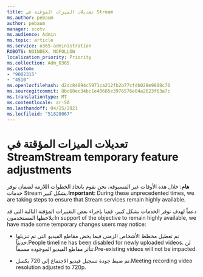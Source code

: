 ```yaml
---
title: تعديلات الميزات المؤقتة في Stream
ms.author: pebaum
author: pebaum
manager: scotv
ms.audience: Admin
ms.topic: article
ms.service: o365-administration
ROBOTS: NOINDEX, NOFOLLOW
localization_priority: Priority
ms.collection: Adm_O365
ms.custom:
- "9002315"
- "4510"
ms.openlocfilehash: d2dc84894c5971ca212fb2b77cfdb028e9808c70
ms.sourcegitcommit: 8bc60ec34bc1e40685e3976576e04a2623f63a7c
ms.translationtype: MT
ms.contentlocale: ar-SA
ms.lasthandoff: 04/15/2021
ms.locfileid: "51828067"
---
```

# <a name="stream-temporary-feature-adjustments"></a><span data-ttu-id="be769-102">تعديلات الميزات المؤقتة في Stream</span><span class="sxs-lookup"><span data-stu-id="be769-102">Stream temporary feature adjustments</span></span>

<span data-ttu-id="be769-103">**هام**: خلال هذه الأوقات غير المسبوقة، نحن نقوم باتخاذ الخطوات اللازمة لضمان توفر خدمات Stream بشكل كبير.</span><span class="sxs-lookup"><span data-stu-id="be769-103">**Important**: During these unprecedented times, we are taking steps to ensure that Stream services remain highly available.</span></span>

<span data-ttu-id="be769-104">دعماً لهدف توفر الخدمات بشكل كبير، قمنا بإجراء بعض التغييرات المؤقتة التالية التي قد يلاحظها المستخدمون:</span><span class="sxs-lookup"><span data-stu-id="be769-104">In support of the objective to remain highly available, we have made some temporary changes users may notice:</span></span> 

- <span data-ttu-id="be769-105">تم تعطيل مخطط الأشخاص الزمني فيما يخض مقاطع الفيديو التي تم تنزيلها حديثاً.</span><span class="sxs-lookup"><span data-stu-id="be769-105">People timeline has been disabled for newly uploaded videos.</span></span> <span data-ttu-id="be769-106">لن تتأثر مقاطع الفيديو الموجودة مسبقاً.</span><span class="sxs-lookup"><span data-stu-id="be769-106">Pre-existing videos will not be impacted.</span></span>

- <span data-ttu-id="be769-107">تم ضبط جودة تسجيل فيديو الاجتماع إلى 720 بكسل.</span><span class="sxs-lookup"><span data-stu-id="be769-107">Meeting recording video resolution adjusted to 720p.</span></span>
